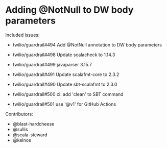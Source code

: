 Adding @NotNull to DW body parameters
====

Included issues:
- twilio/guardrail#494 Add @NotNull annotation to DW body parameters

- twilio/guardrail#498 Update scalacheck to 1.14.3
- twilio/guardrail#499 javaparser 3.15.7
- twilio/guardrail#491 Update scalafmt-core to 2.3.2
- twilio/guardrail#490 Update sbt-scalafmt to 2.3.0
- twilio/guardrail#500 ci: add 'clean' to SBT command
- twilio/guardrail#501 use '@v1' for GitHub Actions

Contributors:
- @blast-hardcheese
- @sullis
- @scala-steward
- @kelnos
